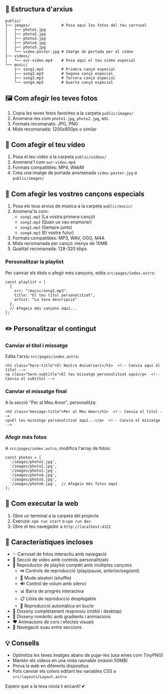 ## 📁 Estructura d'arxius
```
public/
├── images/              # Posa aquí les fotos del teu carrusel
│   ├── photo1.jpg
│   ├── photo2.jpg
│   ├── photo3.jpg
│   ├── photo4.jpg
│   ├── photo5.jpg
│   └── video-poster.jpg # Imatge de portada per al vídeo
├── videos/
│   └── our-video.mp4    # Posa aquí el teu vídeo especial
└── music/
    ├── song1.mp3        # Primera cançó especial
    ├── song2.mp3        # Segona cançó especial  
    ├── song3.mp3        # Tercera cançó especial
    └── song4.mp3        # Quarta cançó especial
```

## 🖼️ Com afegir les teves fotos

1. Copia les teves fotos favorites a la carpeta `public/images/`
2. Anomena-les com `photo1.jpg`, `photo2.jpg`, etc.
3. Formats recomanats: JPG, PNG
4. Mida recomanada: 1200x800px o similar

## 🎥 Com afegir el teu vídeo

1. Posa el teu vídeo a la carpeta `public/videos/`
2. Anomena'l com `our-video.mp4`
3. Formats compatibles: MP4, WebM
4. Crea una imatge de portada anomenada `video-poster.jpg` a `public/images/`

## 🎵 Com afegir les vostres cançons especials

1. Posa els teus arxius de música a la carpeta `public/music/`
2. Anomena'ls com:
   - `song1.mp3` (La vostra primera cançó)
   - `song2.mp3` (Quan us vau enamorar)  
   - `song3.mp3` (Sempre junts)
   - `song4.mp3` (El vostre futur)
3. Formats compatibles: MP3, WAV, OGG, M4A
4. Mida recomanada per cançó: menys de 10MB
5. Qualitat recomanada: 128-320 kbps

### Personalitzar la playlist
Per canviar els títols o afegir més cançons, edita `src/pages/index.astro`:

```astro
const playlist = [
  {
    src: "/music/song1.mp3",
    title: "El teu títol personalitzat",
    artist: "La teva descripció"
  },
  // Afegeix més cançons aquí...
];
```

## ✏️ Personalitzar el contingut

### Canviar el títol i missatge
Edita l'arxiu `src/pages/index.astro`:

```astro
<h1 class="hero-title">El Nostre Aniversari</h1>  <!-- Canvia aquí el títol -->
<p class="hero-subtitle">El teu missatge personalitzat aquí</p>  <!-- Canvia el subtítol -->
```

### Canviar el missatge final
A la secció "Per al Meu Amor", personalitza:

```astro
<h2 class="message-title">Per al Meu Amor</h2>  <!-- Canvia el títol -->
<p>El teu missatge personalitzat aquí...</p>  <!-- Canvia el missatge -->
```

### Afegir més fotos
A `src/pages/index.astro`, modifica l'array de fotos:

```astro
const photos = [
  '/images/photo1.jpg',
  '/images/photo2.jpg',
  '/images/photo3.jpg',
  '/images/photo4.jpg',
  '/images/photo5.jpg',
  '/images/photo6.jpg',  // Afegeix més fotos aquí
];
```

## 🚀 Com executar la web

1. Obre un terminal a la carpeta del projecte
2. Executa: `npm run start` o `npm run dev`
3. Obre el teu navegador a `http://localhost:4321`

## 🎨 Característiques incloses

- ✨ Carrusel de fotos interactiu amb navegació
- 🎥 Secció de vídeo amb controls personalitzats
- 🎵 Reproductor de playlist complet amb múltiples cançons
  - ⏯️ Controls de reproducció (play/pause, anterior/següent)
  - 🔀 Mode aleatori (shuffle)
  - 🔊 Control de volum amb silenci
  - 📊 Barra de progrés interactiva
  - 📋 Llista de reproducció desplegable
  - 🔄 Reproducció automàtica en bucle
- 📱 Disseny completament responsiu (mòbil i desktop)
- 💝 Disseny romàntic amb gradients i animacions
- ❤️ Animacions de cors i efectes visuals
- 🎯 Navegació suau entre seccions

## 💡 Consells

- Optimitza les teves imatges abans de pujar-les (usa eines com TinyPNG)
- Mantén els vídeos en una mida raonable (màxim 50MB)
- Prova la web en diferents dispositius
- Pots canviar els colors editant les variables CSS a `src/layouts/Layout.astro`

Espero que a la teva nòvia li encanti! 💕
